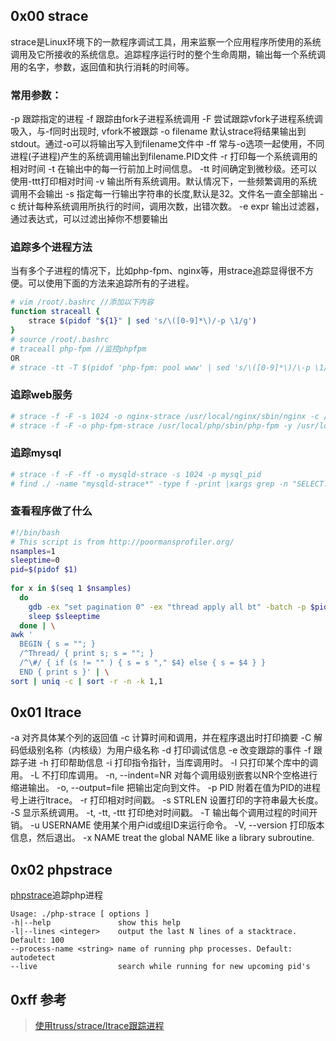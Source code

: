 <!--
author: vlean
date: 2016-07-11
title: strace等进程执行监测工具
tags: strace,系统工具
category: tools
status: publish
summary: 进程执行堆栈监测
-->

## 0x00  strace
strace是Linux环境下的一款程序调试工具，用来监察一个应用程序所使用的系统调用及它所接收的系统信息。追踪程序运行时的整个生命周期，输出每一个系统调用的名字，参数，返回值和执行消耗的时间等。
### 常用参数：
-p 跟踪指定的进程
-f 跟踪由fork子进程系统调用
-F 尝试跟踪vfork子进程系统调吸入，与-f同时出现时, vfork不被跟踪
-o filename 默认strace将结果输出到stdout。通过-o可以将输出写入到filename文件中
-ff 常与-o选项一起使用，不同进程(子进程)产生的系统调用输出到filename.PID文件
-r 打印每一个系统调用的相对时间
-t 在输出中的每一行前加上时间信息。 -tt 时间确定到微秒级。还可以使用-ttt打印相对时间
-v 输出所有系统调用。默认情况下，一些频繁调用的系统调用不会输出
-s 指定每一行输出字符串的长度,默认是32。文件名一直全部输出
-c 统计每种系统调用所执行的时间，调用次数，出错次数。
-e expr 输出过滤器，通过表达式，可以过滤出掉你不想要输出

### 追踪多个进程方法
当有多个子进程的情况下，比如php-fpm、nginx等，用strace追踪显得很不方便。可以使用下面的方法来追踪所有的子进程。
```bash
# vim /root/.bashrc //添加以下内容
function straceall {
    strace $(pidof "${1}" | sed 's/\([0-9]*\)/-p \1/g')
}
# source /root/.bashrc
# traceall php-fpm //监控phpfpm
OR
# strace -tt -T $(pidof 'php-fpm: pool www' | sed 's/\([0-9]*\)/\-p \1/g')
```
### 追踪web服务
```bash
# strace -f -F -s 1024 -o nginx-strace /usr/local/nginx/sbin/nginx -c /usr/local/nginx/conf/nginx.conf
# strace -f -F -o php-fpm-strace /usr/local/php/sbin/php-fpm -y /usr/local/php/etc/php-fpm.conf
```
### 追踪mysql
```bash
# strace -f -F -ff -o mysqld-strace -s 1024 -p mysql_pid
# find ./ -name "mysqld-strace*" -type f -print |xargs grep -n "SELECT.*FROM"
```
### 查看程序做了什么
```bash
#!/bin/bash
# This script is from http://poormansprofiler.org/
nsamples=1
sleeptime=0
pid=$(pidof $1)
 
for x in $(seq 1 $nsamples)
  do
    gdb -ex "set pagination 0" -ex "thread apply all bt" -batch -p $pid
    sleep $sleeptime
  done | \
awk '
  BEGIN { s = ""; } 
  /^Thread/ { print s; s = ""; } 
  /^\#/ { if (s != "" ) { s = s "," $4} else { s = $4 } } 
  END { print s }' | \
sort | uniq -c | sort -r -n -k 1,1
```

## 0x01 ltrace

-a 对齐具体某个列的返回值
-c 计算时间和调用，并在程序退出时打印摘要
-C 解码低级别名称（内核级）为用户级名称 
-d 打印调试信息
-e 改变跟踪的事件
-f 跟踪子进 
-h 打印帮助信息
-i 打印指令指针，当库调用时。 
-l 只打印某个库中的调用。 
-L 不打印库调用。 
-n, --indent=NR 对每个调用级别嵌套以NR个空格进行缩进输出。 
-o, --output=file 把输出定向到文件。 
-p PID 附着在值为PID的进程号上进行ltrace。 
-r 打印相对时间戳。 
-s STRLEN 设置打印的字符串最大长度。 
-S 显示系统调用。 
-t, -tt, -ttt 打印绝对时间戳。 
-T 输出每个调用过程的时间开销。 
-u USERNAME 使用某个用户id或组ID来运行命令。 
-V, --version 打印版本信息，然后退出。 
-x NAME treat the global NAME like a library subroutine.

## 0x02 phpstrace
[phpstrace](https://github.com/markus-perl/php-strace)追踪php进程

```
Usage: ./php-strace [ options ]
-h|--help               show this help
-l|--lines <integer>    output the last N lines of a stacktrace. Default: 100
--process-name <string> name of running php processes. Default: autodetect
--live                  search while running for new upcoming pid's
```

## 0xff 参考
> [使用truss/strace/ltrace跟踪进程](https://www.ibm.com/developerworks/cn/linux/l-tsl/)

